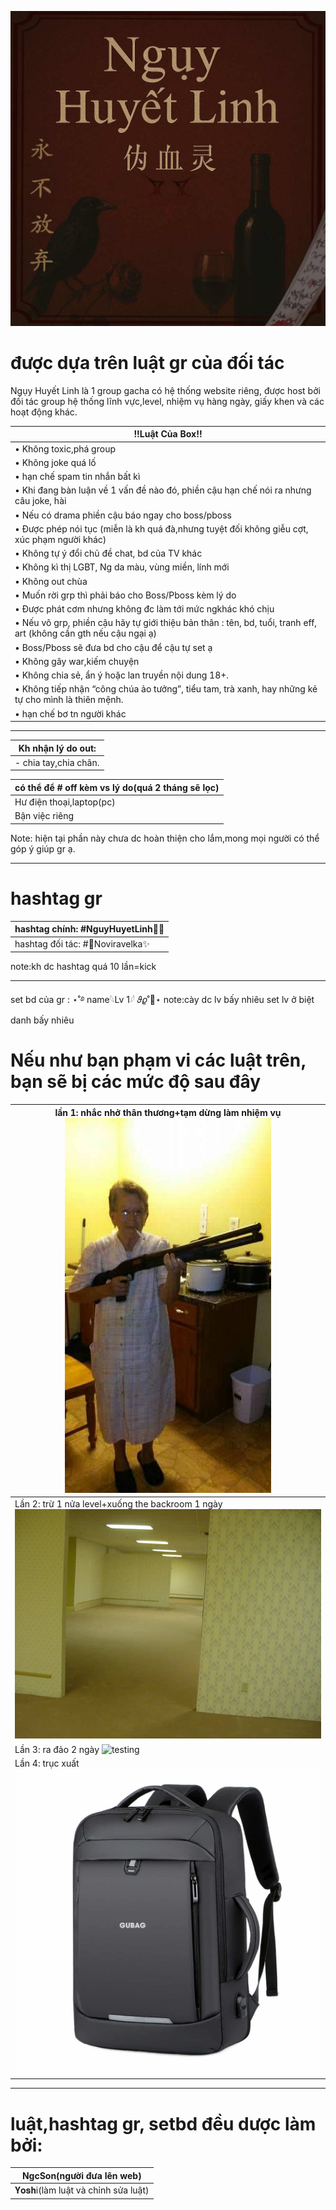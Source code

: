 ![testing](Images/Messenger_creation_759368050044794.jpeg)
# được dựa trên luật gr của đối tác 

Ngụy Huyết Linh là 1 group gacha có hệ thống website riêng, được host bởi đối tác group hệ thống lĩnh vực,level, nhiệm vụ hàng ngày, giấy khen và các hoạt động khác.


| !!Luật Của Box!!                                                                                                  |
|-------------------------------------------------------------------------------------------------------------------|
| • Không toxic,phá group 
| • Không joke quá lố 
| • hạn chế spam tin nhắn bất kì 
| • Khi đang bàn luận về 1 vấn đề nào đó, phiền cậu hạn chế nói ra nhưng câu joke, hài                              |
| • Nếu có drama phiền cậu báo ngay cho boss/pboss                                                                  |
| • Được phép nói tục (miễn là kh quá đà,nhưng tuyệt đối không giễu cợt, xúc phạm người khác)                                                                               |
| • Không tự ý đổi chủ đề chat, bd của TV khác                                                                      |
| • Không kì thị LGBT, Ng da màu, vùng miền, lính mới                                                               |
| • Không out chùa                                                                                                  |
| • Muốn rời grp thì phải báo cho Boss/Pboss kèm lý do                                                              |
| • Được phát cơm nhưng không đc làm tới mức ngkhác khó chịu                                                        |
| • Nếu vô grp, phiền cậu hãy tự giới thiệu bản thân : tên, bd, tuổi, tranh eff, art (không cần gth nếu cậu ngại ạ) |
| • Boss/Pboss sẽ đưa bd cho cậu để cậu tự set ạ                                                                    |
| • Không gây war,kiếm chuyện                                                                                      |
| • Không chia sẻ, ẩn ý hoặc lan truyền nội dung 18+.                                                          |
| • Không tiếp nhận “công chúa ảo tưởng”, tiểu tam, trà xanh, hay những kẻ tự cho mình là thiên mệnh.
| • hạn chế bơ tn người khác
-------------------------------------------



|Kh nhận lý do out:|
|------------------------------|
|- chia tay,chia chân.         |


|có thể để # off kèm vs lý do(quá 2 tháng sẽ lọc)|
|------------------|
|Hư điện thoại,laptop(pc)|
|Bận việc riêng|

Note: hiện tại phần này chưa dc hoàn thiện cho lắm,mong mọi người có thể góp ý giúp gr ạ.



--------------------------------------------

# hashtag gr

|hashtag chính: #NguyHuyetLinh🥀🍷|
|-------------------------------|
|hashtag đối tác:  #💫Noviravelka✨|

note:kh dc hashtag quá 10 lần=kick

------------------------------------

 set bd của gr : ⋆˚࿔ name𓆩Lv 1𓆪 𝜗𝜚˚🐧⋆
 note:cày dc lv bấy nhiêu set lv ở biệt danh bấy nhiêu 

# Nếu như bạn phạm vi các luật trên, bạn sẽ bị các mức độ sau đây 
| lần 1: nhắc nhở thân thương+tạm dừng làm nhiệm vụ  ![hài vl](Images/received_1477822670037586.jpeg)                                                |
|--------------------------------------------------------------------------|
| Lần 2: trừ 1 nửa level+xuống the backroom 1 ngày ![testing](Images/Messenger_creation_676146122152391.jpeg) |
| Lần 3: ra đảo 2 ngày ![testing](https://i.imgur.com/DFpeu.jpg)           |
| Lần 4: trục xuất ![balo](Images/Messenger_creation_1281565777050706.jpeg)                                    |

---------------------------------------

# luật,hashtag gr, setbd đều dược làm bởi:

| NgcSon(người đưa lên web)|
|-----------------------------------|
| 𝐘𝐨𝐬𝐡i(làm luật và chỉnh sửa luật)|
